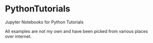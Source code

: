 # PythonTutorials
Jupyter Notebooks for Python Tutorials

All examples are not my own and have been picked from various places over internet.
